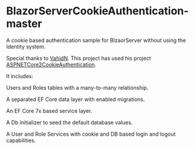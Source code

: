 # BlazorServerCookieAuthentication-master
A cookie based authentication sample for BlzaorServer without using the Identity system.

Special thanks to <a href="https://github.com/VahidN/ASPNETCore2CookieAuthentication">VahidN</a>. This project has used his project <a href="https://github.com/VahidN/ASPNETCore2CookieAuthentication">ASPNETCore2CookieAuthentication</a>.  

It includes:

Users and Roles tables with a many-to-many relationship.

A separated EF Core data layer with enabled migrations.

An EF Core 7x based service layer.

A Db initializer to seed the default database values.

A User and Role Services with cookie and DB based login and logout capabilities.

